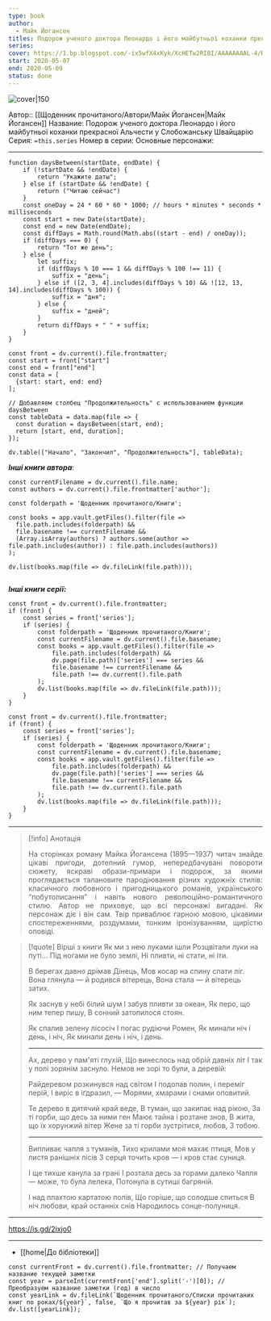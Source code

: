 ```yaml
---
type: book
author:
  - Майк Йогансен
titles: Подорож ученого доктора Леонардо і його майбутньої коханки прекрасної Альчести у Слобожанську Швайцарію
series: 
cover: https://1.bp.blogspot.com/-ix5wfX4xKyk/XcHETw2RI8I/AAAAAAAAL-4/HQ06qHlwlMUjKQ3XLx-7GiQ9uM4R67yrQCLcBGAsYHQ/s320/%25D0%259C%25D0%25B0%25D0%25B9%25D0%25BA%2B%25D0%2599%25D0%259E%25D0%2593%25D0%2590%25D0%259D%25D0%25A1%25D0%2595%25D0%259D-1.jpg
start: 2020-05-07
end: 2020-05-09
status: done
---
```

![cover|150](Майк%20Йогансен%20-%20Подорож%20ученого%20доктора%20Леонардо%20і%20його%20майбутньої%20коханки%20прекрасної%20Альчести%20у%20Слобожанську%20Швайцарію.jpg)

Автор:: [[Щоденник прочитаного/Автори/Майк Йогансен|Майк Йогансен]]
Название: Подорож ученого доктора Леонардо і його майбутньої коханки прекрасної Альчести у Слобожанську Швайцарію
Серия:  `=this.series`
Номер в серии:
Основные персонажи:

---
```dataviewjs
function daysBetween(startDate, endDate) {
	if (!startDate && !endDate) { 
		return "Укажите даты"; 
	} else if (startDate && !endDate) {
		return ("Читаю сейчас")
	}
	const oneDay = 24 * 60 * 60 * 1000; // hours * minutes * seconds * milliseconds
	const start = new Date(startDate);
	const end = new Date(endDate);
	const diffDays = Math.round(Math.abs((start - end) / oneDay));
	if (diffDays === 0) {
		return "Тот же день";   
	} else {
		let suffix;     
	    if (diffDays % 10 === 1 && diffDays % 100 !== 11) {
		    suffix = "день";     
	    } else if ([2, 3, 4].includes(diffDays % 10) && ![12, 13, 14].includes(diffDays % 100)) {
			suffix = "дня";     
		} else {       
			suffix = "дней";     
		}          
		return diffDays + " " + suffix;   
	} 
}  

const front = dv.current().file.frontmatter;
const start = front["start"]
const end = front["end"]
const data = [
  {start: start, end: end}
];

// Добавляем столбец "Продолжительность" с использованием функции daysBetween
const tableData = data.map(file => {
  const duration = daysBetween(start, end);
  return [start, end, duration];
});

dv.table(["Начало", "Закончил", "Продолжительность"], tableData);
```

***Інші книги автора***:
```dataviewjs
const currentFilename = dv.current().file.name;
const authors = dv.current().file.frontmatter['author'];

const folderpath = 'Щоденник прочитаного/Книги';

const books = app.vault.getFiles().filter(file =>
  file.path.includes(folderpath) &&
  file.basename !== currentFilename &&
  (Array.isArray(authors) ? authors.some(author => file.path.includes(author)) : file.path.includes(authors))
);

dv.list(books.map(file => dv.fileLink(file.path)));


```
***Інші книги серії:***
```dataviewjs
const front = dv.current().file.frontmatter;
if (front) {
	const series = front['series'];
	if (series) {
		const folderpath = 'Щоденник прочитаного/Книги';
		const currentFilename = dv.current().file.basename;
		const books = app.vault.getFiles().filter(file =>  
			file.path.includes(folderpath) && 
			dv.page(file.path)['series'] === series && 
			file.basename !== currentFilename &&
			file.path !== dv.current().file.path 
		);
		dv.list(books.map(file => dv.fileLink(file.path)));
	}
}

```

```dataviewjs
const front = dv.current().file.frontmatter;
if (front) {
	const series = front['series'];
	if (series) {
		const folderpath = 'Щоденник прочитаного/Книги';
		const currentFilename = dv.current().file.basename;
		const books = app.vault.getFiles().filter(file =>  
			file.path.includes(folderpath) && 
			dv.page(file.path)['series'] === series && 
			file.basename !== currentFilename &&
			file.path !== dv.current().file.path 
		);
		dv.list(books.map(file => dv.fileLink(file.path)));
	}
}

```

---
>[!info] Анотація
><p align="justify">На сторінках роману Майка Йогансена (1895—1937) читач знайде цікаві пригоди, дотепний гумор, непередбачувані повороти сюжету, яскраві образи-примари і подорож, за якими проглядається талановите пародіювання різних художніх стилів: класичного любовного і пригодницького романів, українського “побутописання” і навіть нового революційно-романтичного стилю. Автор не приховує, що всі персонажі вигадані. Як персонаж діє і він сам. Твір приваблює гарною мовою, цікавими спостереженнями, роздумами, тонким іронізуванням, щирістю оповіді.</p>

>[!quote] Вірші з книги
> Як ми з нею луками ішли
> Розцвітали луки на путі...
> Під ногами не було землі,
> Ні пливти, ні стати, ні іти.
>
> В берегах давно дрімав Дінець,
> Мов косар на спину спати ліг.
> Вона глянула — й родився вітерець,
> Вона стала — й вітерець затих.
>
> Як заснув у небі білий шум
> І забув пливти за океан,
> Як перо, що ним тепер пишу,
> В сонний затопилося стоян.
>
> Як спалив зелену лісосіч
> І погас рудіючи Ромен,
> Як минали ніч і день, і ніч,
> Як минали день і ніч, і день.
>
> ***
>
> Ах, дерево у пам'яті глухій,
> Що винеслось над обрій давніх літ
> І так у полі зорянім заснуло.
> Немов не зорі то були, а деревій:
>
> Райдеревом розкинувся над світом
> І подолав полин, і переміг перій,
> І виріс в іґдразил,
> — Морями, хмарами і снами оповитий.
>
> Те дерево в дитячий край веде,
> В туман, що закипає над рікою,
> За ті горби, що десь за ними ген
> Маює тайна і розтане знов,
> В жита, що їх хорунжий вітер
> Жене за ті горби зустрітися, любов,
> З тобою.
>
> ***
>
> Випливає чапля з туманів,
> Тихо крилами моя махає птиця,
> Мов у листя ранішніх лісів
> З серця точить кров — і кров стає суниця.
>
> І ще тихше канула за грані
> І розтала десь за горами далеко
> Чапля — може, то була лелека,
> Потонула в сутиші багряній.
>
> І над плахтою картатою полів,
> Що горіше, що солодше спиться
> В ніч любови, край останніх снів
> Народилось сонце-полуниця.

___
https://is.gd/2ixjo0
****
- [[home|До бібліотеки]]
```dataviewjs
const currentFront = dv.current().file.frontmatter; // Получаем название текущей заметки
const year = parseInt(currentFront['end'].split('-')[0]); // Преобразуем название заметки (год) в число
const yearLink = dv.fileLink(`Щоденник прочитаного/Списки прочитаних книг по роках/${year}`, false, `Що я прочитав за ${year} рік`);
dv.list([yearLink]);
```